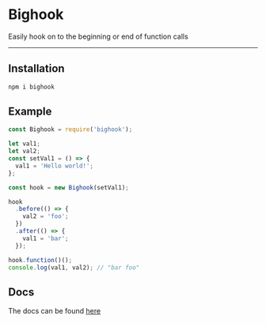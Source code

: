 # Bighook

Easily hook on to the beginning or end of function calls
___

## Installation

```bash
npm i bighook
```

## Example

```javascript
const Bighook = require('bighook');

let val1;
let val2;
const setVal1 = () => {
  val1 = 'Hello world!';
};

const hook = new Bighook(setVal1);

hook
  .before(() => {
    val2 = 'foo';
  })
  .after(() => {
    val1 = 'bar';
  });

hook.function()();
console.log(val1, val2); // "bar foo"
```

## Docs

The docs can be found [here](./docs.md)
